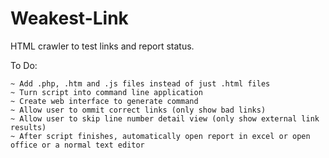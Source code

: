Weakest-Link
============

HTML crawler to test links and report status.

To Do:

	~ Add .php, .htm and .js files instead of just .html files
	~ Turn script into command line application 
	~ Create web interface to generate command
	~ Allow user to ommit correct links (only show bad links)
	~ Allow user to skip line number detail view (only show external link results)
	~ After script finishes, automatically open report in excel or open office or a normal text editor
	
